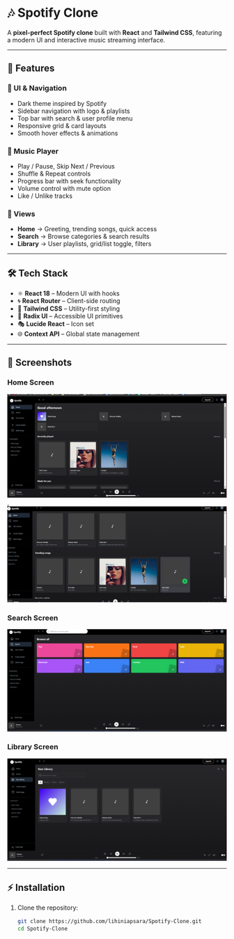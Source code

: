 
# 🎶 Spotify Clone

A **pixel-perfect Spotify clone** built with **React** and **Tailwind CSS**, featuring a modern UI and interactive music streaming interface.

---

## 🚀 Features

### 🎨 UI & Navigation
- Dark theme inspired by Spotify  
- Sidebar navigation with logo & playlists  
- Top bar with search & user profile menu  
- Responsive grid & card layouts  
- Smooth hover effects & animations  

### 🎵 Music Player
- Play / Pause, Skip Next / Previous  
- Shuffle & Repeat controls  
- Progress bar with seek functionality  
- Volume control with mute option  
- Like / Unlike tracks  

### 📱 Views
- **Home** → Greeting, trending songs, quick access  
- **Search** → Browse categories & search results  
- **Library** → User playlists, grid/list toggle, filters  

---

## 🛠️ Tech Stack
- ⚛️ **React 18** – Modern UI with hooks  
- 🌀 **React Router** – Client-side routing  
- 🎨 **Tailwind CSS** – Utility-first styling  
- 🧩 **Radix UI** – Accessible UI primitives  
- 🎭 **Lucide React** – Icon set  
- 🌐 **Context API** – Global state management  

---

## 📸 Screenshots

### Home Screen
![Home Screen](./screenshots/home.png), 
![Home Screen](./screenshots/home1.png)

### Search Screen
![Search Screen](./screenshots/search.png)

### Library Screen
![Library Screen](./screenshots/library.png)


---

## ⚡ Installation

1. Clone the repository:
   ```bash
   git clone https://github.com/lihiniapsara/Spotify-Clone.git
   cd Spotify-Clone

   

